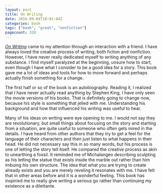 ```yaml
---
layout: post
title: On Writing
date: 2016-09-04T18:01:04Z
categories: book
tags: ["book", "great", "nonfiction"]
pagecount: 320
---
```


[*On Writing*][writing-amaz] came to my attention through an interaction with a friend. I have
always loved the creative process of writing, both fiction and nonfiction. However, I have never
really dedicated myself to writing anything of any substance. I find myself paralyzed at the
beginning, unsure how to start, even though I have what I consider to be a good idea for a story.
This book gave me a lot of ideas and tools for how to move forward and perhaps actually finish
something for a change.

The first half or so of the book is an autobiography. Reading it, I realized that I have never
actually read anything by Stephen King, I have only seen the movie versions of his books. That is
definitely going to change now, because his style is something that jelled with me. Understanding
his background and how that influenced his writing was useful to hear.

Many of his ideas on writing were eye opening to me. I would not say they are revolutionary, but
small things about focusing on the story and starting from a situation, are quite useful to someone
who often gets mired in the details. I have heard from other authors that they try to get a feel for
the language of their characters and then just listen to what happens in their head. He did not
necessary say this in so many words, but his process is one of letting the story tell itself. He
compared the creative process as akin to unearthing a fossil. It reminded me of Michalangeo
describing sculpting as his letting the statue that exists inside the marble out rather than him
imbuing his own structure. The idea that what you are trying to create already exists and you are
merely reveling it resonates with me. I have felt that in other areas before and it is a wonderful
feeling. This book has inspiried me to really give writing a serious go rather than continuing my
existence as a dilettante.


[writing-amaz]:   https://amzn.com/B000FC0SIM

